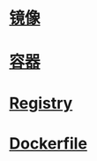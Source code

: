 # [镜像](docker_command.md/#镜像)

# [容器](docker_command.md/#容器)

# [Registry](docker_command.md/#Registry)

# [Dockerfile](docker_command.md/#Dockerfile)